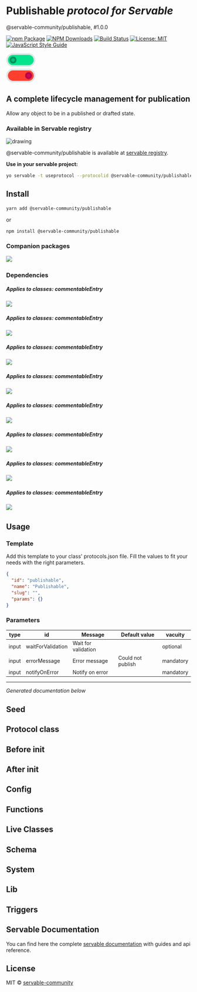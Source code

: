 # Publishable *protocol for Servable*


@servable-community/publishable, #1.0.0


[![npm Package](https://img.shields.io/npm/v/@servable-community/publishable.svg?style=flat-square)](https://www.npmjs.org/package/@servable-community/publishable) [![NPM Downloads](https://img.shields.io/npm/dm/@servable-community/publishable.svg)](https://npmjs.org/package/@servable-community/publishable) [![Build Status](https://github.com/servable-community/publishable/actions/workflows/release.yml/badge.svg)](https://github.com/servable-community/publishable/actions/tests.yml) [![License: MIT](https://img.shields.io/badge/License-MIT-yellow.svg)](https://opensource.org/licenses/MIT) [![JavaScript Style Guide](https://img.shields.io/badge/code_style-standard-brightgreen.svg)](https://standardjs.com)




<img src="src/assets/icon.png" alt="drawing" style="width:80px;" />







## A complete lifecycle management for publication



Allow any object to be in a published or drafted state.





### Available in Servable registry


<img src="https://cdn.registry.servablecommunity.com/assets/logo.png" alt="drawing" style="width:50px;" />


@servable-community/publishable is available at [servable registry](https://registry.servablecommunity.com/protocol/@servable-community/publishable).


**Use in your servable project:**

```bash
yo servable -t useprotocol --protocolid @servable-community/publishable
```

## Install

```bash
yarn add @servable-community/publishable
```


or

```bash
npm install @servable-community/publishable
```

### Companion packages


<img src="https://github-readme-stats.vercel.app/api/pin/?username=servable-community&repo=servable-publishable-shared"/>

### Dependencies

##### Applies to classes: *commentableEntry*


<img src="https://github-readme-stats.vercel.app/api/pin/?username=servable-community&repo=localable"/>

##### Applies to classes: *commentableEntry*


<img src="https://github-readme-stats.vercel.app/api/pin/?username=servable-community&repo=versionable"/>

##### Applies to classes: *commentableEntry*


<img src="https://github-readme-stats.vercel.app/api/pin/?username=servable-community&repo=reactable"/>

##### Applies to classes: *commentableEntry*


<img src="https://github-readme-stats.vercel.app/api/pin/?username=servable-community&repo=commentable"/>

##### Applies to classes: *commentableEntry*


<img src="https://github-readme-stats.vercel.app/api/pin/?username=servable-community&repo=publishable"/>

##### Applies to classes: *commentableEntry*


<img src="https://github-readme-stats.vercel.app/api/pin/?username=servable-community&repo=reviewable"/>

##### Applies to classes: *commentableEntry*


<img src="https://github-readme-stats.vercel.app/api/pin/?username=servable-community&repo=taggable"/>

##### Applies to classes: *commentableEntry*


<img src="https://github-readme-stats.vercel.app/api/pin/?username=servable-community&repo=sharable"/>

## Usage

### Template


Add this template to your class' protocols.json file. Fill the values to fit your needs with the right parameters.

```json
{
  "id": "publishable",
  "name": "Publishable",
  "slug": "",
  "params": {}
}
```

### Parameters

| type | id  | Message | Default value | vacuity |
| ---- | --- | ------- | ------------- | ------- |
| input | waitForValidation | Wait for validation |  | optional |
| input | errorMessage | Error message | Could not publish | mandatory |
| input | notifyOnError | Notify on error |  | mandatory |

---


*Generated documentation below*

## Seed

## Protocol class

## Before init

## After init

## Config

## Functions

## Live Classes

## Schema

## System

## Lib

## Triggers

## Servable Documentation


You can find here the complete [servable documentation](https://documentation.servable.app/) with guides and api reference.

## License


MIT © [servable-community](https://github.com/servable-community)

